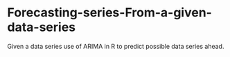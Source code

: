 # Forecasting-series-From-a-given-data-series
Given  a data series use of ARIMA in R to predict possible data series ahead.
